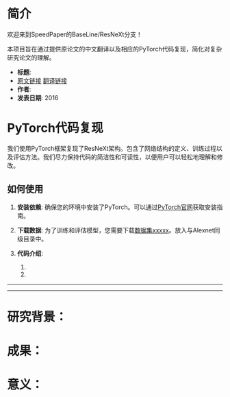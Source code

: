 # 简介

欢迎来到SpeedPaper的BaseLine/ResNeXt分支！

本项目旨在通过提供原论文的中文翻译以及相应的PyTorch代码复现，简化对复杂研究论文的理解。

- **标题**: 
- [原文链接](https://arxiv.org/pdf/1602.07261.pdf)  [翻译链接](https://github.com/hanknewbird/SpeedPaper/blob/main/BaseLine/GoogLeNetV4/paper/GoogLeNetv4%E7%BF%BB%E8%AF%91.pdf)
- **作者**: 
- **发表日期**: 2016

# PyTorch代码复现

我们使用PyTorch框架复现了ResNeXt架构。包含了网络结构的定义、训练过程以及评估方法。我们尽力保持代码的简洁性和可读性，以便用户可以轻松地理解和修改。

## 如何使用

1. **安装依赖**: 确保您的环境中安装了PyTorch。可以通过[PyTorch官网](https://pytorch.org/get-started/locally/)获取安装指南。

2. **下载数据**: 为了训练和评估模型，您需要下载[数据集xxxxx]()。放入与Alexnet同级目录中。

3. **代码介绍**:

   1.

   2.

---



---

# 研究背景：


# 成果：


# 意义：


